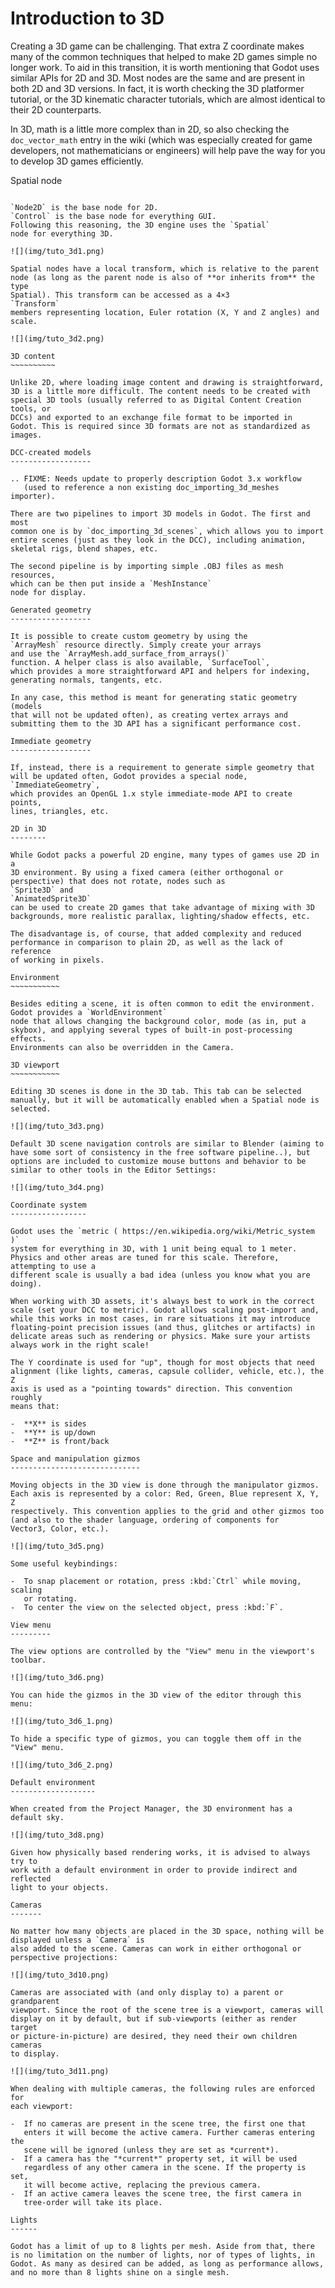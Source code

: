 

Introduction to 3D
==================

Creating a 3D game can be challenging. That extra Z coordinate makes
many of the common techniques that helped to make 2D games simple no
longer work. To aid in this transition, it is worth mentioning that
Godot uses similar APIs for 2D and 3D. Most nodes are the same and
are present in both 2D and 3D versions. In fact, it is worth checking
the 3D platformer tutorial, or the 3D kinematic character tutorials,
which are almost identical to their 2D counterparts.

In 3D, math is a little more complex than in 2D, so also checking the
`doc_vector_math` entry in the wiki (which was especially created for game
developers, not mathematicians or engineers) will help pave the way for you
to develop 3D games efficiently.

Spatial node
~~~~~~~~~~~~

`Node2D` is the base node for 2D.
`Control` is the base node for everything GUI.
Following this reasoning, the 3D engine uses the `Spatial`
node for everything 3D.

![](img/tuto_3d1.png)

Spatial nodes have a local transform, which is relative to the parent
node (as long as the parent node is also of **or inherits from** the type
Spatial). This transform can be accessed as a 4×3
`Transform`
members representing location, Euler rotation (X, Y and Z angles) and
scale.

![](img/tuto_3d2.png)

3D content
~~~~~~~~~~

Unlike 2D, where loading image content and drawing is straightforward,
3D is a little more difficult. The content needs to be created with
special 3D tools (usually referred to as Digital Content Creation tools, or
DCCs) and exported to an exchange file format to be imported in
Godot. This is required since 3D formats are not as standardized as images.

DCC-created models
------------------

.. FIXME: Needs update to properly description Godot 3.x workflow
   (used to reference a non existing doc_importing_3d_meshes importer).

There are two pipelines to import 3D models in Godot. The first and most
common one is by `doc_importing_3d_scenes`, which allows you to import
entire scenes (just as they look in the DCC), including animation,
skeletal rigs, blend shapes, etc.

The second pipeline is by importing simple .OBJ files as mesh resources,
which can be then put inside a `MeshInstance`
node for display.

Generated geometry
------------------

It is possible to create custom geometry by using the
`ArrayMesh` resource directly. Simply create your arrays
and use the `ArrayMesh.add_surface_from_arrays()`
function. A helper class is also available, `SurfaceTool`,
which provides a more straightforward API and helpers for indexing,
generating normals, tangents, etc.

In any case, this method is meant for generating static geometry (models
that will not be updated often), as creating vertex arrays and
submitting them to the 3D API has a significant performance cost.

Immediate geometry
------------------

If, instead, there is a requirement to generate simple geometry that
will be updated often, Godot provides a special node,
`ImmediateGeometry`,
which provides an OpenGL 1.x style immediate-mode API to create points,
lines, triangles, etc.

2D in 3D
--------

While Godot packs a powerful 2D engine, many types of games use 2D in a
3D environment. By using a fixed camera (either orthogonal or
perspective) that does not rotate, nodes such as
`Sprite3D` and
`AnimatedSprite3D`
can be used to create 2D games that take advantage of mixing with 3D
backgrounds, more realistic parallax, lighting/shadow effects, etc.

The disadvantage is, of course, that added complexity and reduced
performance in comparison to plain 2D, as well as the lack of reference
of working in pixels.

Environment
~~~~~~~~~~~

Besides editing a scene, it is often common to edit the environment.
Godot provides a `WorldEnvironment`
node that allows changing the background color, mode (as in, put a
skybox), and applying several types of built-in post-processing effects.
Environments can also be overridden in the Camera.

3D viewport
~~~~~~~~~~~

Editing 3D scenes is done in the 3D tab. This tab can be selected
manually, but it will be automatically enabled when a Spatial node is
selected.

![](img/tuto_3d3.png)

Default 3D scene navigation controls are similar to Blender (aiming to
have some sort of consistency in the free software pipeline..), but
options are included to customize mouse buttons and behavior to be
similar to other tools in the Editor Settings:

![](img/tuto_3d4.png)

Coordinate system
-----------------

Godot uses the `metric ( https://en.wikipedia.org/wiki/Metric_system )`
system for everything in 3D, with 1 unit being equal to 1 meter.
Physics and other areas are tuned for this scale. Therefore, attempting to use a
different scale is usually a bad idea (unless you know what you are doing).

When working with 3D assets, it's always best to work in the correct
scale (set your DCC to metric). Godot allows scaling post-import and,
while this works in most cases, in rare situations it may introduce
floating-point precision issues (and thus, glitches or artifacts) in
delicate areas such as rendering or physics. Make sure your artists
always work in the right scale!

The Y coordinate is used for "up", though for most objects that need
alignment (like lights, cameras, capsule collider, vehicle, etc.), the Z
axis is used as a "pointing towards" direction. This convention roughly
means that:

-  **X** is sides
-  **Y** is up/down
-  **Z** is front/back

Space and manipulation gizmos
-----------------------------

Moving objects in the 3D view is done through the manipulator gizmos.
Each axis is represented by a color: Red, Green, Blue represent X, Y, Z
respectively. This convention applies to the grid and other gizmos too
(and also to the shader language, ordering of components for
Vector3, Color, etc.).

![](img/tuto_3d5.png)

Some useful keybindings:

-  To snap placement or rotation, press :kbd:`Ctrl` while moving, scaling
   or rotating.
-  To center the view on the selected object, press :kbd:`F`.

View menu
---------

The view options are controlled by the "View" menu in the viewport's toolbar.

![](img/tuto_3d6.png)

You can hide the gizmos in the 3D view of the editor through this menu:

![](img/tuto_3d6_1.png)

To hide a specific type of gizmos, you can toggle them off in the "View" menu.

![](img/tuto_3d6_2.png)

Default environment
-------------------

When created from the Project Manager, the 3D environment has a default sky.

![](img/tuto_3d8.png)

Given how physically based rendering works, it is advised to always try to
work with a default environment in order to provide indirect and reflected
light to your objects.

Cameras
-------

No matter how many objects are placed in the 3D space, nothing will be
displayed unless a `Camera` is
also added to the scene. Cameras can work in either orthogonal or
perspective projections:

![](img/tuto_3d10.png)

Cameras are associated with (and only display to) a parent or grandparent
viewport. Since the root of the scene tree is a viewport, cameras will
display on it by default, but if sub-viewports (either as render target
or picture-in-picture) are desired, they need their own children cameras
to display.

![](img/tuto_3d11.png)

When dealing with multiple cameras, the following rules are enforced for
each viewport:

-  If no cameras are present in the scene tree, the first one that
   enters it will become the active camera. Further cameras entering the
   scene will be ignored (unless they are set as *current*).
-  If a camera has the "*current*" property set, it will be used
   regardless of any other camera in the scene. If the property is set,
   it will become active, replacing the previous camera.
-  If an active camera leaves the scene tree, the first camera in
   tree-order will take its place.

Lights
------

Godot has a limit of up to 8 lights per mesh. Aside from that, there
is no limitation on the number of lights, nor of types of lights, in
Godot. As many as desired can be added, as long as performance allows,
and no more than 8 lights shine on a single mesh.
